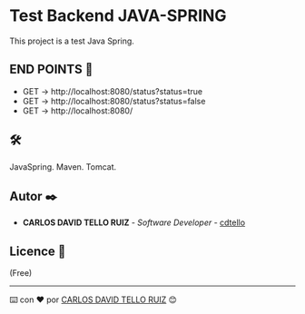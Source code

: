 # Test Backend JAVA-SPRING

This project is a test Java Spring.

## END POINTS 🚀
* GET  -> http://localhost:8080/status?status=true
* GET  -> http://localhost:8080/status?status=false
* GET  -> http://localhost:8080/





##  🛠️

JavaSpring.
Maven.
Tomcat.

## Autor ✒️

* **CARLOS DAVID TELLO RUIZ** - *Software Developer* - [cdtello](https://github.com/cdtello)
 

## Licence 📄

(Free)




---
⌨️ con ❤️  por [CARLOS DAVID TELLO RUIZ](https://github.com/cdtello) 😊